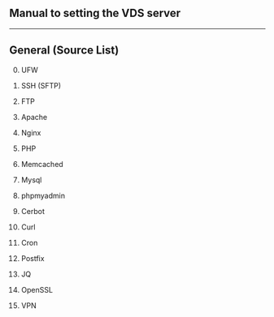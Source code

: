 ## Manual to setting the VDS server ##

-------------------------------------------------------------------
## General (Source List)

0. UFW
1. SSH (SFTP)
2. FTP

3. Apache
4. Nginx
5. PHP

6. Memcached
7. Mysql

8. phpmyadmin

9. Cerbot
10. Curl
11. Cron

12. Postfix
13. JQ
14. OpenSSL
15. VPN
